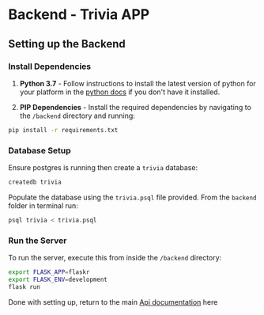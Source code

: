 # Backend - Trivia APP

## Setting up the Backend

### Install Dependencies

1. **Python 3.7** - Follow instructions to install the latest version of python for your platform in the [python docs](https://docs.python.org/3/using/unix.html#getting-and-installing-the-latest-version-of-python) if you don't have it installed.

2. **PIP Dependencies** - Install the required dependencies by navigating to the `/backend` directory and running:

```bash
pip install -r requirements.txt
```


### Database Setup

Ensure postgres is running then create a `trivia` database:

```bash
createdb trivia
```

Populate the database using the `trivia.psql` file provided. From the `backend` folder in terminal run:

```bash
psql trivia < trivia.psql
```

### Run the Server

To run the server, execute this from inside the `/backend` directory:

```bash
export FLASK_APP=flaskr
export FLASK_ENV=development
flask run
```

Done with setting up, return to the main [Api documentation](../README.md) here
